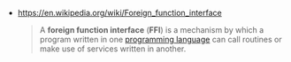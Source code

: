 - https://en.wikipedia.org/wiki/Foreign_function_interface
  > A **foreign function interface** (**FFI**) is a mechanism by which a program written in one [programming language](https://en.wikipedia.org/wiki/Programming_language) can call routines or make use of services written in another.